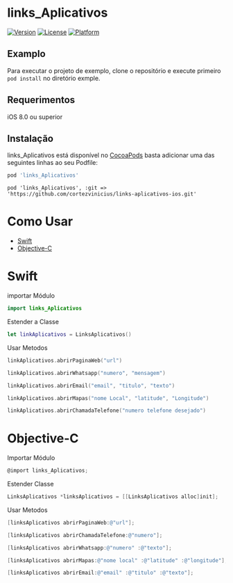 # links_Aplicativos

[![Version](https://img.shields.io/cocoapods/v/links_Aplicativos.svg?style=flat)](https://cocoapods.org/pods/links_Aplicativos)
[![License](https://img.shields.io/cocoapods/l/links_Aplicativos.svg?style=flat)](https://cocoapods.org/pods/links_Aplicativos)
[![Platform](https://img.shields.io/cocoapods/p/links_Aplicativos.svg?style=flat)](https://cocoapods.org/pods/links_Aplicativos)

## Examplo

Para executar o projeto de exemplo, clone o repositório e execute primeiro `pod install` no diretório exmple.

## Requerimentos

iOS 8.0 ou superior

## Instalação
links_Aplicativos está disponível no [CocoaPods](https://cocoapods.org) basta adicionar uma das seguintes linhas ao seu Podfile:

```ruby
pod 'links_Aplicativos'
```
````
pod 'links_Aplicativos', :git => 'https://github.com/cortezvinicius/links-aplicativos-ios.git'
````

# Como Usar


  * [Swift](https://github.com/cortezvinicius/links-aplicativos-ios#swift)
  * [Objective-C](https://github.com/cortezvinicius/links-aplicativos-ios#Objective-C)


# Swift


importar Módulo

````Swift
import links_Aplicativos
````

Estender a Classe
````Swift
let linkAplicativos = LinksAplicativos()
````
Usar Metodos
````Swift
linkAplicativos.abrirPaginaWeb("url")
````

````Swift
linkAplicativos.abrirWhatsapp("numero", "mensagem")
````

````Swift
linkAplicativos.abrirEmail("email", "titulo", "texto")
````

````Swift
linkAplicativos.abrirMapas("nome Local", "latitude", "Longitude")
````

````Swift
linkAplicativos.abrirChamadaTelefone("numero telefone desejado")
````
# Objective-C

Importar Módulo

````Objective-C
@import links_Aplicativos;
````

Estender Classe

````Objective-C
LinksAplicativos *linksAplicativos = [[LinksAplicativos alloc]init];
````
Usar Metodos

````Objective-C
[linksAplicativos abrirPaginaWeb:@"url"];
````

````Objective-C
[linksAplicativos abrirChamadaTelefone:@"numero"];
````
````Objective-C
[linksAplicativos abrirWhatsapp:@"numero" :@"texto"];
````
````Objective-C
[linksAplicativos abrirMapas:@"nome local" :@"latitude" :@"longitude"];
````
````Objective-C
[linksAplicativos abrirEmail:@"email" :@"titulo" :@"texto"];
````

